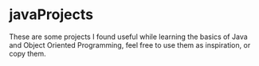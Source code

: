 # javaProjects

These are some projects I found useful while learning the basics of Java and Object Oriented Programming, feel free to use them as inspiration, or copy them.
